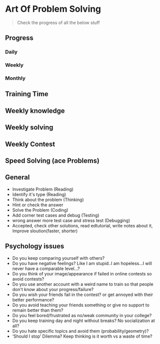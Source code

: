 # Art Of Problem Solving
> Check the progress of all the below stuff
## Progress
### Daily
### Weekly
### Monthly

## Training Time
## Weekly knowledge
## Weekly solving
## Weekly Contest
## Speed Solving (ace Problems)

## General 
- Investigate Problem (Reading)
- Identify it's type (Reading)
- Think about the problem (Thinking)
- Hint or check the answer
- Solve the Problem (Coding)
- Add corner test cases and debug (Testing)
- wrong answer more test case and stress test (Debugging)
- Accepted, check other solutions, read edtutorial, write notes about it, Improve sloution(faster, shorter)

## Psychology issues	
- Do you keep comparing yourself with others?
- Do you have negative feelings? Like I am stupid..I am hopeless...I will never have a comparable level...?
- Do you think of your image/appearance if failed in online contests so avoid contests?
- Do you use another account with a weird name to train so that people don't know about your progress/failure?
- Do you wish your friends fail in the contest? or get annoyed with their better performance?
- Do you avoid teaching your friends something or give no support to remain better than them?
- Do you feel bored/frustrated as no/weak community in your college?
- Do you keep training day and night without breaks? No socialization at all?
- Do you hate specific topics and avoid them (probability/geometry)?
- ‘Should I stop’ Dilemma? Keep thinking is it worth vs a waste of time?
